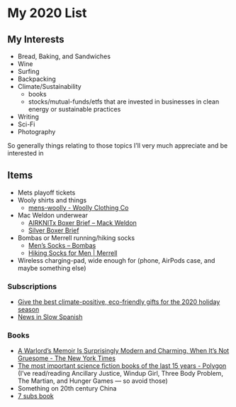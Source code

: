 # My 2020 List

## My Interests
* Bread, Baking, and Sandwiches
* Wine
* Surfing 
* Backpacking
* Climate/Sustainability
	* books
	* stocks/mutual-funds/etfs that are invested in businesses in clean energy or sustainable practices 
* Writing
* Sci-Fi
* Photography
 
So generally things relating to those topics I’ll very much appreciate and be interested in

## Items
* Mets playoff tickets
* Wooly shirts and things
	* [mens-woolly - Woolly Clothing Co](https://www.woolly.clothing/pages/mens-woolly)
* Mac Weldon underwear
	* [AIRKNITx Boxer Brief – Mack Weldon](https://mackweldon.com/collections/performance-gear/products/airknitx-boxer-brief)
	* [Silver Boxer Brief](https://mackweldon.com/collections/boxer-briefs/products/silver-boxer-brief)
* Bombas or Merrell running/hiking socks
	* [Men’s Socks – Bombas](https://bombas.com/collections/mens-socks?filter=activity_running&filter=activity_hiking)
	* [Hiking Socks for Men | Merrell](https://www.merrell.com/US/en/mens-hiking-athletic-socks/#prefn1=bestFor&prefv1=Hiking)
* Wireless charging-pad, wide enough for (phone, AirPods case, and maybe something else)  


### Subscriptions
* [Give the best climate-positive, eco-friendly gifts for the 2020 holiday season](https://climeworks.com/gift)
* [News in Slow Spanish](https://www.newsinslowspanish.com/latino/subscription-rates)

### Books
* [A Warlord’s Memoir Is Surprisingly Modern and Charming, When It’s Not Gruesome - The New York Times](https://www.nytimes.com/2020/11/30/books/review-babur-nama.html?action=click&module=Editors%20Picks&pgtype=Homepage)
* [The most important science fiction books of the last 15 years - Polygon](https://www.polygon.com/21516173/best-new-science-fiction-books-scifi-last-15-years) (I’ve read/reading Ancillary Justice, Windup Girl, Three Body Problem, The Martian, and Hunger Games — so avoid those)
* Something on 20th century China
* [7 subs book](https://www.amazon.com/Super-Upsetting-Cookbook-About-Sandwiches/dp/0804186413)
